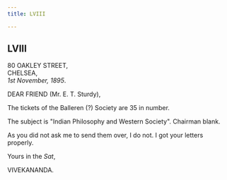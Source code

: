 ```yaml
---
title: LVIII

---
```





  

  


## LVIII

80 OAKLEY STREET,  
CHELSEA,  
*1st November, 1895*.

DEAR FRIEND (Mr. E. T. Sturdy),

The tickets of the Balleren (?) Society are 35 in number.

The subject is "Indian Philosophy and Western Society". Chairman blank.

As you did not ask me to send them over, I do not. I got your letters
properly.

Yours in the *Sat*,

VIVEKANANDA.


